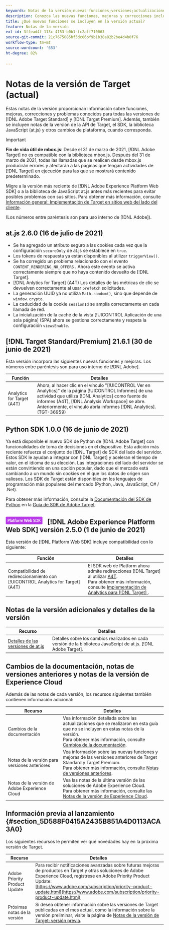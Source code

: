 ```yaml
---
keywords: Notas de la versión;nuevas funciones;versiones;actualizaciones;actualización;versión;mejora;mejoras;correcciones;correcciones de errores;actualizaciones
description: Conozca las nuevas funciones, mejoras y correcciones incluidas en la versión actual de [!DNL Adobe Target], incluidos SDK, API y bibliotecas de JavaScript.
title: ¿Qué nuevas funciones se incluyen en la versión actual?
feature: Notas de la versión
exl-id: 3ffead4f-113c-4153-b0b1-fc2aff710063
source-git-commit: 21c7675085bf5dc06bf9b1b38a82b2be4d4b0f76
workflow-type: tm+mt
source-wordcount: '653'
ht-degree: 82%

---
```


# Notas de la versión de Target (actual)

Estas notas de la versión proporcionan información sobre funciones, mejoras, correcciones y problemas conocidos para todas las versiones de [!DNL Adobe Target Standard] y [!DNL Target Premium]. Además, también se incluyen notas de la versión de la API de Target, el SDK, la biblioteca JavaScript (at.js) y otros cambios de plataforma, cuando corresponda.

>[!IMPORTANT]
>
>**Fin de vida útil de mbox.js**: Desde el 31 de marzo de 2021, [!DNL Adobe Target] no es compatible con la biblioteca mbox.js. Después del 31 de marzo de 2021, todas las llamadas que se realicen desde mbox.js producirán errores y afectarán a las páginas que tengan actividades de [!DNL Target] en ejecución para las que se mostrará contenido predeterminado.
>
>Migre a la versión más reciente de [!DNL Adobe Experience Platform Web SDK] o a la biblioteca de JavaScript at.js antes más recientes para evitar posibles problemas con sus sitios. Para obtener más información, consulte [Información general: Implementación de Target en sitios web del lado del cliente](/help/c-implementing-target/c-implementing-target-for-client-side-web/implement-target-for-client-side-web.md).

(Los números entre paréntesis son para uso interno de [!DNL Adobe]).

## at.js 2.6.0 (16 de julio de 2021)

* Se ha agregado un atributo seguro a las cookies cada vez que la configuración `secureOnly` de at.js se establece en `true`.
* Los tokens de respuesta ya están disponibles al utilizar `triggerView()`.
* Se ha corregido un problema relacionado con el evento `CONTENT_RENDERING_NO_OFFERS` . Ahora este evento se activa correctamente siempre que no haya contenido devuelto de [!DNL Target].
* [!DNL Anlytics for Target] (A4T) Los detalles de las métricas de clic se devuelven correctamente al usar  `prefetch` solicitudes.
* La generación UUID ya no utiliza `Math.random()`, sino que depende de `window.crypto`.
* La caducidad de la cookie `sessionId` se amplía correctamente en cada llamada de red.
* La inicialización de la caché de la vista [!UICONTROL Aplicación de una sola página] (SPA) ahora se gestiona correctamente y respeta la configuración `viewsEnable`.

## [!DNL Target Standard/Premium] 21.6.1 (30 de junio de 2021)

Esta versión incorpora las siguientes nuevas funciones y mejoras. Los números entre paréntesis son para uso interno de [!DNL Adobe].

| Función | Detalles |
| --- | --- |
| Analytics for Target (A4T) | Ahora, al hacer clic en el vínculo &quot;[!UICONTROL Ver en Analytics]&quot; de la página [!UICONTROL Informes] de una actividad que utiliza [!DNL Analytics] como fuente de informes (A4T), [!DNL Analysis Workspace] se abre. Anteriormente, el vínculo abría informes [!DNL Analytics]. (TGT-36959) |

## Python SDK 1.0.0 (16 de junio de 2021)

Ya está disponible el nuevo SDK de Python de [!DNL Adobe Target] con funcionalidades de toma de decisiones en el dispositivo. Esta adición más reciente refuerza el conjunto de [!DNL Target] de SDK del lado del servidor. Estos SDK le ayudan a integrar con [!DNL Target] y aceleran el tiempo de valor, en el idioma de su elección. Las integraciones del lado del servidor se están convirtiendo en una opción popular, dado que el mercado está cambiando a un mundo sin cookies en el que los datos de origen son valiosos. Los SDK de Target están disponibles en los lenguajes de programación más populares del mercado (Python, Java, JavaScript, C# / .Net).

Para obtener más información, consulte la [Documentación del SDK de Python](https://adobetarget-sdks.gitbook.io/docs/sdk-reference-guides/python-sdk) en la [Guía de SDK de Adobe Target](https://adobetarget-sdks.gitbook.io/docs/).

## ![Insignia del SDK web de Adobe Experience Platform](/help/assets/platform.png) [!DNL Adobe Experience Platform Web SDK] versión 2.5.0 (1 de junio de 2021)

Esta versión de [!DNL Platform Web SDK] incluye compatibilidad con lo siguiente:

| Función | Detalles |
| --- | --- |
| Compatibilidad de redireccionamiento con [!UICONTROL Analytics for Target] (A4T) | El SDK web de Platform ahora admite redirecciones [!DNL Target] al utilizar [A4T](/help/c-integrating-target-with-mac/a4t/a4t.md).<br>Para obtener más información, consulte [Implementación de Analytics para [!DNL Target] ](/help/c-integrating-target-with-mac/a4t/a4timplementation.md). |

## Notas de la versión adicionales y detalles de la versión

| Recurso | Detalles |
|--- |--- |
| [Detalles de las versiones de at.js](/help/c-implementing-target/c-implementing-target-for-client-side-web/target-atjs-versions.md) | Detalles sobre los cambios realizados en cada versión de la biblioteca JavaScript de at.js. [!DNL Adobe Target]. |

## Cambios de la documentación, notas de versiones anteriores y notas de la versión de Experience Cloud

Además de las notas de cada versión, los recursos siguientes también contienen información adicional:

| Recurso | Detalles |
|--- |--- |
| Cambios de la documentación | Vea información detallada sobre las actualizaciones que se realizaron en esta guía que no se incluyen en estas notas de la versión.<br>Para obtener más información, consulte [Cambios de la documentación](/help/r-release-notes/doc-change.md#reference_366123CF00994BACBBF9BBDF2C4D840C). |
| Notas de la versión para versiones anteriores | Vea información sobre las nuevas funciones y mejoras de las versiones anteriores de Target Standard y Target Premium.<br>Para obtener más información, consulte [Notas de versiones anteriores](/help/r-release-notes/release-notes-for-previous-releases.md). |
| Notas de la versión de Adobe Experience Cloud | Vea las notas de la última versión de las soluciones de Adobe Experience Cloud.<br>Para obtener más información, consulte las [Notas de la versión de Experience Cloud](https://experienceleague.adobe.com/docs/release-notes/experience-cloud/current.html?lang=es). |

## Información previa al lanzamiento {#section_5D588F0415A2435B851A4D0113ACA3A0}

Los siguientes recursos le permiten ver qué novedades hay en la próxima versión de Target.

| Recurso | Detalles |
|--- |--- |
| Adobe Priority Product Update | Para recibir notificaciones avanzadas sobre futuras mejoras de productos en Target y otras soluciones de Adobe Experience Cloud, regístrese en Adobe Priority Product Update:<br>[https://www.adobe.com/subscription/priority-product-update.html](https://www.adobe.com/subscription/priority-product-update.html) |
| Próximas notas de la versión | Si desea obtener información sobre las versiones de Target publicadas en el mes actual, como la información sobre la versión preliminar, visite la página de [Notas de la versión de Target: versión previa](/help/r-release-notes/target-release-notes.md). |
